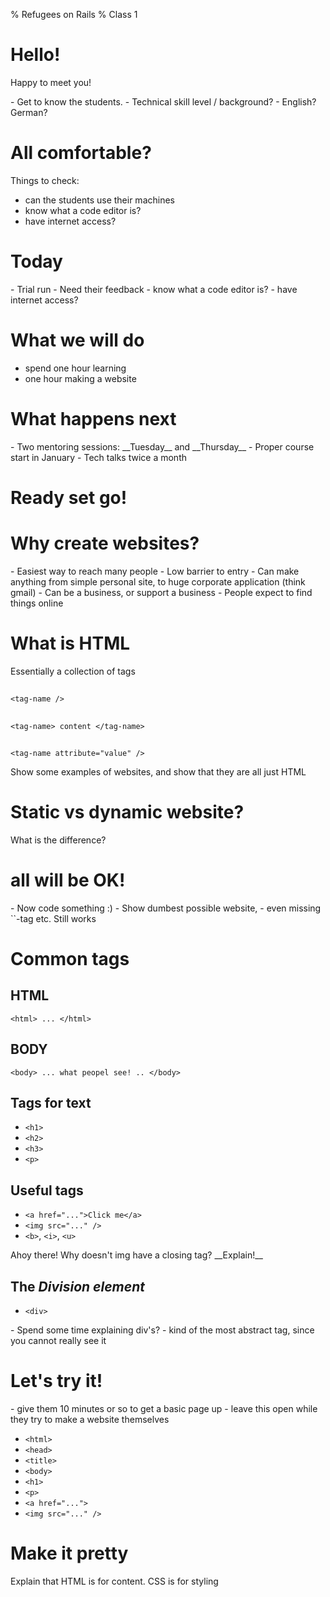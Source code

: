 % Refugees on Rails
% Class 1

<!--
  Hello there! Type 's' in the browser to get
  presenters view up and running! That way
  you have the notes as well, and remember
  what it is you wanted to teach!

  May the class be with you!
-->

# Hello!

Happy to meet you!

<aside class="notes">
  - Get to know the students.
  - Technical skill level / background?
  - English? German?
</aside>

# All comfortable?

<aside class="notes">
  Things to check:

  - can the students use their machines
  - know what a code editor is?
  - have internet access?
</aside>

# Today

<aside class="notes">
  - Trial run
  - Need their feedback
  - know what a code editor is?
  - have internet access?
</aside>

# What we will do

- spend one hour learning
- one hour making a website

# What happens next

<aside class="notes">
  - Two mentoring sessions: __Tuesday__ and __Thursday__
  - Proper course start in January
  - Tech talks twice a month
</aside>

# Ready set go!

# Why create websites?

<aside class="notes">
  - Easiest way to reach many people
  - Low barrier to entry
  - Can make anything from simple personal site, to huge corporate application (think gmail)
  - Can be a business, or support a business
  - People expect to find things online
</aside>

# What is HTML

Essentially a collection of tags

##

`<tag-name />`

##

`<tag-name> content </tag-name>`

##

`<tag-name attribute="value" />`

<aside class="notes">
  Show some examples of websites, and show that they are all just HTML
</aside>

# Static vs dynamic website?

What is the difference?

# all will be OK!

<aside class="notes">
  - Now code something :)
  - Show dumbest possible website,
  - even missing `<html>`-tag etc. Still works
</aside>

# Common tags

## HTML

`<html> ... </html>`

## BODY

`<body> ... what peopel see! .. </body>`

## Tags for text

- `<h1>`
- `<h2>`
- `<h3>`
- `<p>`

## Useful tags

- `<a href="...">Click me</a>`
- `<img src="..." />`
- `<b>`, `<i>`, `<u>`

<aside class="notes">
Ahoy there! Why doesn't img have a closing tag? __Explain!__
</aside>

## The _Division element_

- `<div>`

<aside class="notes">
  - Spend some time explaining div's?
  - kind of the most abstract tag, since you cannot really see it
</aside>

# Let's try it!

<aside class="notes">
- give them 10 minutes or so to get a basic page up
- leave this open while they try to make a website themselves
</aside>

- `<html>`
- `<head>`
- `<title>`
- `<body>`
- `<h1>`
- `<p>`
- `<a href="...">`
- `<img src="..." />`

# Make it pretty

<aside class="notes">
  Explain that HTML is for content. CSS is for styling
</aside>

<!-- Create content for CSS next ... -->
